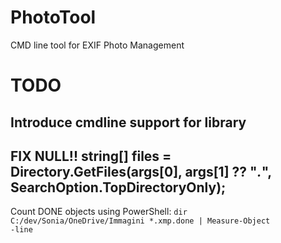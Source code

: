 # PhotoTool
CMD line tool for EXIF Photo Management
 
# TODO
## Introduce cmdline support for library
## FIX NULL!! string[] files = Directory.GetFiles(args[0], args[1] ?? "*.*", SearchOption.TopDirectoryOnly);

Count DONE objects using PowerShell:
<code>dir C:/dev/Sonia/OneDrive/Immagini *.xmp.done | Measure-Object -line</code>